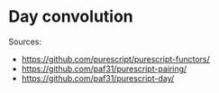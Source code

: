 # Day convolution

Sources:
* https://github.com/purescript/purescript-functors/
* https://github.com/paf31/purescript-pairing/
* https://github.com/paf31/purescript-day/